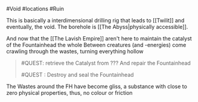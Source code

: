 #Void #locations #Ruin 

This is basically a interdimensional drilling rig that leads to [[Twilit]] and eventually, the void.
The borehole is [[The Abyss|physically accessible]]. 
 

And now that the [[The Lavish Empire]] aren't here to maintain the catalyst of the Fountainhead the whole Between creatures (and -energies) come crawling through the wastes, turning everything hollow


> #QUEST: retrieve the Catalyst from ??? And repair the Fountainhead
>
> #QUEST : Destroy and seal the Fountainhead


The Wastes around the FH have become gliss, a substance with close to zero physical properties, thus, no colour or friction

